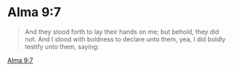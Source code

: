 # Alma 9:7

> And they stood forth to lay their hands on me; but behold, they did not. And I stood with boldness to declare unto them, yea, I did boldly testify unto them, saying:

[Alma 9:7](https://www.churchofjesuschrist.org/study/scriptures/bofm/alma/9?lang=eng&id=p7#p7)


